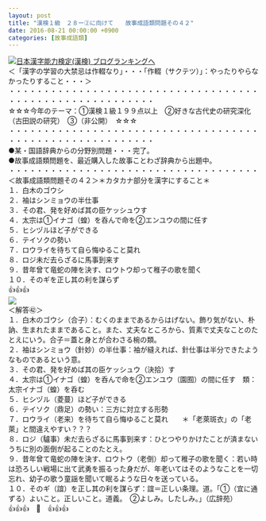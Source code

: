 ```yaml
---
layout: post
title: "漢検１級　２８ー②に向けて　　故事成語類問題その４２"
date: 2016-08-21 00:00:00 +0900
categories: [故事成語類]
---
```


[![](/syuusyuu9701/assets/images/漢検１級-２８ー②に向けて-故事成語類問題その４２-br_c_3028_1.gif)](http://blog.with2.net/link.php?1659096:3028 "日本漢字能力検定(漢検) ブログランキングへ")[日本漢字能力検定(漢検) ブログランキングへ](http://blog.with2.net/link.php?1659096:3028)  
＜「漢字の学習の大禁忌は作輟なり」・・・「作輟（サクテツ）」：やったりやらなかったりすること・・・＞  
・・・・・・・・・・・・・・・・・・・・・・・・・・・・・・・・・・・・・・・・・・・・・・・・・・・・・・・・・  
☆☆☆今年のテーマ：①漢検１級１９９点以上　②好きな古代史の研究深化（古田説の研究）　③（非公開）　☆☆☆　　  
・・・・・・・・・・・・・・・・・・・・・・・・・・・・・・・・・・・・・・・・・・・・・・・・・・・・・・・・・  
●某・国語辞典からの分野別問題・・・完了。  
●故事成語類問題を、最近購入した故事ことわざ辞典から出題中。  
・・・・・・・・・・・・・・・・・・・・・・・・・・・・・・・・・・・・  
＜故事成語類問題その４２＞＊カタカナ部分を漢字にすること＊　  
１．白木のゴウシ  
２．袖はシンミョウの半仕事  
３．その君、発を好めば其の臣ケッシュウす  
４．太宗は①イナゴ（蝗）を呑んで命を②エンユウの間に任す  
５．ヒシヅルほど子ができる  
６．テイソクの勢い  
７．ロウライを待ちて自ら悔ゆること莫れ　  
８．ロジ未だ去らざるに馬事到来す  
９．昔年曾て竜蛇の陣を決す、ロウトウ却って稚子の歌を聞く  
１０．そのギを正し其の利を謀らず  
👍👍👍　  
![](/syuusyuu9701/assets/images/漢検１級-２８ー②に向けて-故事成語類問題その４２-46b36e9d639084ffdf81122365214ff0.png)  
＜解答㊷＞  
１．白木のゴウシ（合子）：むくのままであるからはげない。飾り気がない、朴訥、生まれたままであること。また、丈夫なところから、質素で丈夫なことのたとえにいう。合子＝蓋と身とが合わさる椀の類。  
２．袖はシンミョウ（針妙）の半仕事：袖が縫えれば、針仕事は半分できたようなものであるという意。  
３．その君、発を好めば其の臣ケッシュウ（決拾）す  
４．太宗は①イナゴ（蝗）を呑んで命を②エンユウ（園囿）の間に任す　類：太宗イナゴ（蝗）を呑む  
５．ヒシヅル（菱蔓）ほど子ができる  
６．テイソク（鼎足）の勢い：三方に対立する形勢  
７．ロウライ（老来）を待ちて自ら悔ゆること莫れ　　＊「老萊斑衣」の「老萊」と間違えやすい？？？  
８．ロジ（驢事）未だ去らざるに馬事到来す：ひとつやりかけたことが済まないうちに別の面倒が起ることのたとえ。  
９．昔年曾て竜蛇の陣を決す、ロウトウ（老倒）却って稚子の歌を聞く：若い時は恐ろしい戦場に出て武勇を振るった身だが、年老いてはそのようなことを一切忘れ、幼子の歌う童謡を聞いて眠るような日々を送っている。  
１０．そのギ（誼）を正し其の利を謀らず：誼＝正しい条理。道。「①（宜に通ずる）よいこと。正しいこと。道義。　②よしみ。したしみ。」（広辞苑）  
👍👍👍　🐒　👍👍👍